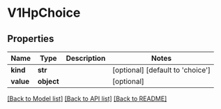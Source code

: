 # V1HpChoice


## Properties
Name | Type | Description | Notes
------------ | ------------- | ------------- | -------------
**kind** | **str** |  | [optional] [default to 'choice']
**value** | **object** |  | [optional] 

[[Back to Model list]](../README.md#documentation-for-models) [[Back to API list]](../README.md#documentation-for-api-endpoints) [[Back to README]](../README.md)


